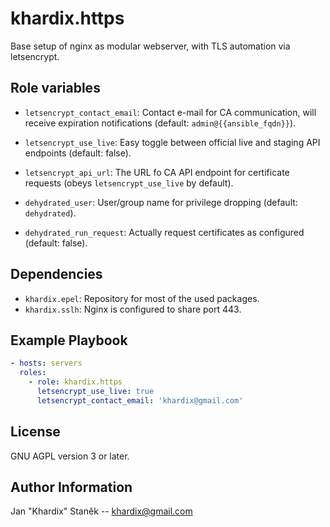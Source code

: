 # khardix.https

Base setup of nginx as modular webserver, with TLS automation via letsencrypt.

## Role variables

-   `letsencrypt_contact_email`: Contact e-mail for CA communication,
    will receive expiration notifications (default: `admin@{{ansible_fqdn}}`).

-   `letsencrypt_use_live`: Easy toggle between official live and staging
    API endpoints (default: false).

-   `letsencrypt_api_url`: The URL fo CA API endpoint for certificate requests
    (obeys `letsencrypt_use_live` by default).

-   `dehydrated_user`: User/group name for privilege dropping (default: `dehydrated`).

-   `dehydrated_run_request`: Actually request certificates as configured (default: false).

## Dependencies

-   `khardix.epel`: Repository for most of the used packages.
-   `khardix.sslh`: Nginx is configured to share port 443.

## Example Playbook

```yaml
- hosts: servers
  roles:
    - role: khardix.https
      letsencrypt_use_live: true
      letsencrypt_contact_email: 'khardix@gmail.com'
```

## License

GNU AGPL version 3 or later.

## Author Information

Jan "Khardix" Staněk -- <khardix@gmail.com>
